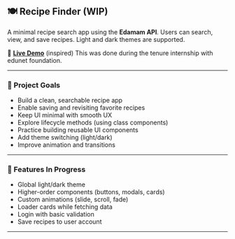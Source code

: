 ## 🍽️ Recipe Finder (WIP)

A minimal recipe search app using the **Edamam API**. Users can search, view, and save recipes. Light and dark themes are supported.

🔗 **[Live Demo](https://comealongerica.github.io/recipe-finder-guide/)** (inspired)
This was done during the tenure internship with edunet foundation.

---

### 🎯 Project Goals
- Build a clean, searchable recipe app
- Enable saving and revisiting favorite recipes
- Keep UI minimal with smooth UX
- Explore lifecycle methods (using class components)
- Practice building reusable UI components
- Add theme switching (light/dark)
- Improve animation and transitions

---

### 🚧 Features In Progress
- Global light/dark theme
- Higher-order components (buttons, modals, cards)
- Custom animations (slide, scroll, fade)
- Loader cards while fetching data
- Login with basic validation
- Save recipes to user account

---
